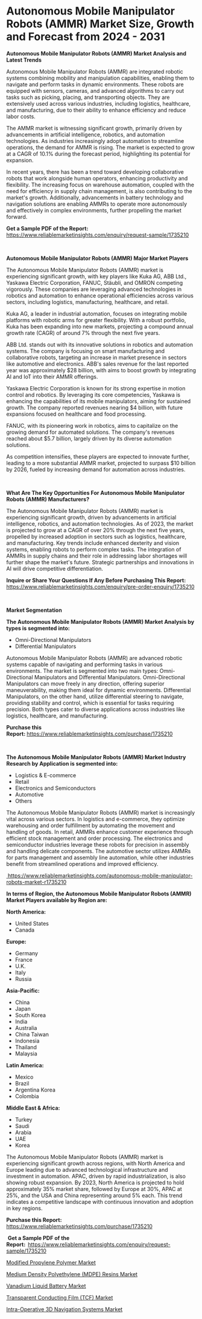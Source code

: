 <p><h1>Autonomous Mobile Manipulator Robots (AMMR) Market Size, Growth and Forecast from 2024 - 2031</h1></p><p><strong>Autonomous Mobile Manipulator Robots (AMMR) Market Analysis and Latest Trends</strong></p>
<p><p>Autonomous Mobile Manipulator Robots (AMMR) are integrated robotic systems combining mobility and manipulation capabilities, enabling them to navigate and perform tasks in dynamic environments. These robots are equipped with sensors, cameras, and advanced algorithms to carry out tasks such as picking, placing, and transporting objects. They are extensively used across various industries, including logistics, healthcare, and manufacturing, due to their ability to enhance efficiency and reduce labor costs.</p><p>The AMMR market is witnessing significant growth, primarily driven by advancements in artificial intelligence, robotics, and automation technologies. As industries increasingly adopt automation to streamline operations, the demand for AMMR is rising. The market is expected to grow at a CAGR of 10.1% during the forecast period, highlighting its potential for expansion.</p><p>In recent years, there has been a trend toward developing collaborative robots that work alongside human operators, enhancing productivity and flexibility. The increasing focus on warehouse automation, coupled with the need for efficiency in supply chain management, is also contributing to the market's growth. Additionally, advancements in battery technology and navigation solutions are enabling AMMRs to operate more autonomously and effectively in complex environments, further propelling the market forward.</p></p>
<p><strong>Get a Sample PDF of the Report:&nbsp;</strong> <a href="https://www.reliablemarketinsights.com/enquiry/request-sample/1735210?utm_campaign=1197&utm_medium=2&utm_source=Github&utm_content=ia&utm_term=13102024&utm_id=autonomous-mobile-manipulator-robots-ammr">https://www.reliablemarketinsights.com/enquiry/request-sample/1735210</a></p>
<p>&nbsp;</p>
<p><strong>Autonomous Mobile Manipulator Robots (AMMR) Major Market Players</strong></p>
<p><p>The Autonomous Mobile Manipulator Robots (AMMR) market is experiencing significant growth, with key players like Kuka AG, ABB Ltd., Yaskawa Electric Corporation, FANUC, Stäubli, and OMRON competing vigorously. These companies are leveraging advanced technologies in robotics and automation to enhance operational efficiencies across various sectors, including logistics, manufacturing, healthcare, and retail.</p><p>Kuka AG, a leader in industrial automation, focuses on integrating mobile platforms with robotic arms for greater flexibility. With a robust portfolio, Kuka has been expanding into new markets, projecting a compound annual growth rate (CAGR) of around 7% through the next five years.</p><p>ABB Ltd. stands out with its innovative solutions in robotics and automation systems. The company is focusing on smart manufacturing and collaborative robots, targeting an increase in market presence in sectors like automotive and electronics. ABB's sales revenue for the last reported year was approximately $28 billion, with aims to boost growth by integrating AI and IoT into their AMMR offerings.</p><p>Yaskawa Electric Corporation is known for its strong expertise in motion control and robotics. By leveraging its core competencies, Yaskawa is enhancing the capabilities of its mobile manipulators, aiming for sustained growth. The company reported revenues nearing $4 billion, with future expansions focused on healthcare and food processing.</p><p>FANUC, with its pioneering work in robotics, aims to capitalize on the growing demand for automated solutions. The company's revenues reached about $5.7 billion, largely driven by its diverse automation solutions. </p><p>As competition intensifies, these players are expected to innovate further, leading to a more substantial AMMR market, projected to surpass $10 billion by 2026, fueled by increasing demand for automation across industries.</p></p>
<p>&nbsp;</p>
<p><strong>What Are The Key Opportunities For Autonomous Mobile Manipulator Robots (AMMR) Manufacturers?</strong></p>
<p><p>The Autonomous Mobile Manipulator Robots (AMMR) market is experiencing significant growth, driven by advancements in artificial intelligence, robotics, and automation technologies. As of 2023, the market is projected to grow at a CAGR of over 20% through the next five years, propelled by increased adoption in sectors such as logistics, healthcare, and manufacturing. Key trends include enhanced dexterity and vision systems, enabling robots to perform complex tasks. The integration of AMMRs in supply chains and their role in addressing labor shortages will further shape the market's future. Strategic partnerships and innovations in AI will drive competitive differentiation.</p></p>
<p><strong>Inquire or Share Your Questions If Any Before Purchasing This Report:</strong> <a href="https://www.reliablemarketinsights.com/enquiry/pre-order-enquiry/1735210?utm_campaign=1197&utm_medium=2&utm_source=Github&utm_content=ia&utm_term=13102024&utm_id=autonomous-mobile-manipulator-robots-ammr">https://www.reliablemarketinsights.com/enquiry/pre-order-enquiry/1735210</a></p>
<p>&nbsp;</p>
<p><strong>Market Segmentation</strong></p>
<p><strong>The Autonomous Mobile Manipulator Robots (AMMR) Market Analysis by types is segmented into:</strong></p>
<p><ul><li>Omni-Directional Manipulators</li><li>Differential Manipulators</li></ul></p>
<p><p>Autonomous Mobile Manipulator Robots (AMMR) are advanced robotic systems capable of navigating and performing tasks in various environments. The market is segmented into two main types: Omni-Directional Manipulators and Differential Manipulators. Omni-Directional Manipulators can move freely in any direction, offering superior maneuverability, making them ideal for dynamic environments. Differential Manipulators, on the other hand, utilize differential steering to navigate, providing stability and control, which is essential for tasks requiring precision. Both types cater to diverse applications across industries like logistics, healthcare, and manufacturing.</p></p>
<p><strong>Purchase this Report:&nbsp;</strong><a href="https://www.reliablemarketinsights.com/purchase/1735210?utm_campaign=1197&utm_medium=2&utm_source=Github&utm_content=ia&utm_term=13102024&utm_id=autonomous-mobile-manipulator-robots-ammr">https://www.reliablemarketinsights.com/purchase/1735210</a></p>
<p>&nbsp;</p>
<p><strong>The Autonomous Mobile Manipulator Robots (AMMR) Market Industry Research by Application is segmented into:</strong></p>
<p><ul><li>Logistics & E-commerce</li><li>Retail</li><li>Electronics and Semiconductors</li><li>Automotive</li><li>Others</li></ul></p>
<p><p>The Autonomous Mobile Manipulator Robots (AMMR) market is increasingly vital across various sectors. In logistics and e-commerce, they optimize warehousing and order fulfillment by automating the movement and handling of goods. In retail, AMMRs enhance customer experience through efficient stock management and order processing. The electronics and semiconductor industries leverage these robots for precision in assembly and handling delicate components. The automotive sector utilizes AMMRs for parts management and assembly line automation, while other industries benefit from streamlined operations and improved efficiency.</p></p>
<p><a href="https://www.reliablemarketinsights.com/autonomous-mobile-manipulator-robots-market-r1735210?utm_campaign=1197&utm_medium=2&utm_source=Github&utm_content=ia&utm_term=13102024&utm_id=autonomous-mobile-manipulator-robots-ammr">&nbsp;https://www.reliablemarketinsights.com/autonomous-mobile-manipulator-robots-market-r1735210</a></p>
<p><strong>In terms of Region, the Autonomous Mobile Manipulator Robots (AMMR) Market Players available by Region are:</strong></p>
<p>
    <p> <strong> North America: </strong>
        <ul>
            <li>United States</li>
            <li>Canada</li>
        </ul>
        </p> 
    <p> <strong> Europe: </strong>
        <ul>
            <li>Germany</li>
            <li>France</li>
            <li>U.K.</li>
            <li>Italy</li>
            <li>Russia</li>
        </ul>
        </p> 
    <p> <strong> Asia-Pacific: </strong>
        <ul>
            <li>China</li>
            <li>Japan</li>
            <li>South Korea</li>
            <li>India</li>
            <li>Australia</li>
            <li>China Taiwan</li>
            <li>Indonesia</li>
            <li>Thailand</li>
            <li>Malaysia</li>
        </ul>
        </p> 
    <p> <strong> Latin America: </strong>
        <ul>
            <li>Mexico</li>
            <li>Brazil</li>
            <li>Argentina Korea</li>
            <li>Colombia</li>
        </ul>
        </p> 
    <p> <strong> Middle East & Africa: </strong>
        <ul>
            <li>Turkey</li>
            <li>Saudi</li>
            <li>Arabia</li>
            <li>UAE</li>
            <li>Korea</li>
        </ul>
    </p>
    </p>
<p><p>The Autonomous Mobile Manipulator Robots (AMMR) market is experiencing significant growth across regions, with North America and Europe leading due to advanced technological infrastructure and investment in automation. APAC, driven by rapid industrialization, is also showing robust expansion. By 2023, North America is projected to hold approximately 35% market share, followed by Europe at 30%, APAC at 25%, and the USA and China representing around 5% each. This trend indicates a competitive landscape with continuous innovation and adoption in key regions.</p></p>
<p><strong>Purchase this Report: </strong><a href="https://www.reliablemarketinsights.com/purchase/1735210?utm_campaign=1197&utm_medium=2&utm_source=Github&utm_content=ia&utm_term=13102024&utm_id=autonomous-mobile-manipulator-robots-ammr">https://www.reliablemarketinsights.com/purchase/1735210</a></p>
<p>&nbsp;<strong>Get a Sample PDF of the Report:&nbsp;&nbsp;</strong><a href="https://www.reliablemarketinsights.com/enquiry/request-sample/1735210?utm_campaign=1197&utm_medium=2&utm_source=Github&utm_content=ia&utm_term=13102024&utm_id=autonomous-mobile-manipulator-robots-ammr">https://www.reliablemarketinsights.com/enquiry/request-sample/1735210</a></p>
<p><strong></strong></p>
<p><p><a href="https://github.com/prosalinda88/Market-Research-Report-List-6/blob/main/modified-propylene-polymer-market.md?utm_campaign=1197&utm_medium=2&utm_source=Github&utm_content=ia&utm_term=13102024&utm_id=autonomous-mobile-manipulator-robots-ammr">Modified Propylene Polymer Market</a></p><p><a href="https://www.linkedin.com/pulse/medium-density-polyethylene-mdpe-resins-market-trends-insights-scrfc?utm_campaign=1197&utm_medium=2&utm_source=Github&utm_content=ia&utm_term=13102024&utm_id=autonomous-mobile-manipulator-robots-ammr">Medium Density Polyethylene (MDPE) Resins Market</a></p><p><a href="https://www.linkedin.com/pulse/global-perspectives-vanadium-liquid-battery-market-trends-forecast-jci5f?utm_campaign=1197&utm_medium=2&utm_source=Github&utm_content=ia&utm_term=13102024&utm_id=autonomous-mobile-manipulator-robots-ammr">Vanadium Liquid Battery Market</a></p><p><a href="https://www.linkedin.com/pulse/emerging-technologies-reshaping-transparent-conducting-film-lxdxc?utm_campaign=1197&utm_medium=2&utm_source=Github&utm_content=ia&utm_term=13102024&utm_id=autonomous-mobile-manipulator-robots-ammr">Transparent Conducting Film (TCF) Market</a></p><p><a href="https://www.linkedin.com/pulse/intra-operative-3d-navigation-systems-market-navigating-t2msc?utm_campaign=1197&utm_medium=2&utm_source=Github&utm_content=ia&utm_term=13102024&utm_id=autonomous-mobile-manipulator-robots-ammr">Intra-Operative 3D Navigation Systems Market</a></p></p>